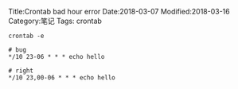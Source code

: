 Title:Crontab bad hour error
Date:2018-03-07
Modified:2018-03-16
Category:笔记
Tags: crontab


```
crontab -e
```
```
# bug
*/10 23-06 * * * echo hello

# right
*/10 23,00-06 * * * echo hello
```
